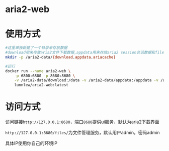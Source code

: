 # aria2-web

# 使用方式
```sh
#这里单独新建了一个目录来存放数据
#download用来存放aria2文件下载数据,appdata用来存放aria2 session会话数据和filebrowser配置数据,ariacache存放aria2缓存数据
mkdir -p /aria2-data/{download,appdata,ariacache}

#运行
docker run --name aria2-web \
	-p 6800:6800 -p 8680:8680 \
	-v /aria2-data/download:/data -v /aria2-data/appdata:/appdata -v /aria2-data/ariacache:/root/.cache \
	lunnlew/aria2-web:latest
```
# 访问方式

访问链接`http://127.0.0.1:8680`，端口`8680`提供ui服务，默认为aria2下载界面

`http://127.0.0.1:8680/files/`为文件管理服务，默认用户admin，密码admin

具体IP使用你自己的环境IP